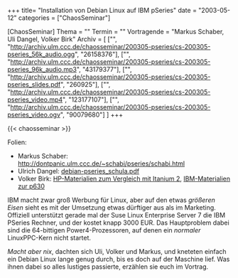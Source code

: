 +++
title= "Installation von Debian Linux auf IBM pSeries"
date = "2003-05-12"
categories = ["ChaosSeminar"]

[ChaosSeminar]
Thema = ""
Termin = ""
Vortragende = "Markus Schaber, Uli Dangel, Volker Birk"
Archiv = [
	["", "http://archiv.ulm.ccc.de/chaosseminar/200305-pseries/cs-200305-pseries_56k_audio.ogg", "26158376"],
	["", "http://archiv.ulm.ccc.de/chaosseminar/200305-pseries/cs-200305-pseries_96k_audio.mp3", "43179377"],
	["", "http://archiv.ulm.ccc.de/chaosseminar/200305-pseries/cs-200305-pseries_slides.pdf", "260925"],
	["", "http://archiv.ulm.ccc.de/chaosseminar/200305-pseries/cs-200305-pseries_video.mp4", "123177107"],
	["", "http://archiv.ulm.ccc.de/chaosseminar/200305-pseries/cs-200305-pseries_video.ogv", "90079680"]
	]
+++

{{< chaosseminar >}}

Folien:

- Markus Schaber: http://dontpanic.ulm.ccc.de/~schabi/pseries/schabi.html
- Ulrich Dangel: [debian-pseries_schula.pdf](debian-pseries_schula.pdf)
- Volker Birk: [HP-Materialien zum Vergleich mit Itanium 2](itanium2.pdf),
  [IBM-Materialien zur p630](p630.pdf)

IBM macht zwar groß Werbung für Linux, aber auf den etwas *größeren Eisen* sieht es mit der Umsetzung etwas dürftiger aus als im Marketing. Offiziell unterstützt gerade mal der Suse Linux Enterprise Server 7 die IBM PSeries Rechner, und der kostet knapp 3000 EUR. Das Hauptproblem dabei sind die 64-bittigen Power4-Prozessoren, auf denen ein *normaler* LinuxPPC-Kern nicht startet.

*Macht aber nix*, dachten sich Uli, Volker und Markus, und kneteten einfach ein Debian Linux lange genug durch, bis es doch auf der Maschine lief. Was ihnen dabei so alles lustiges passierte, erzählen sie euch im Vortrag.
